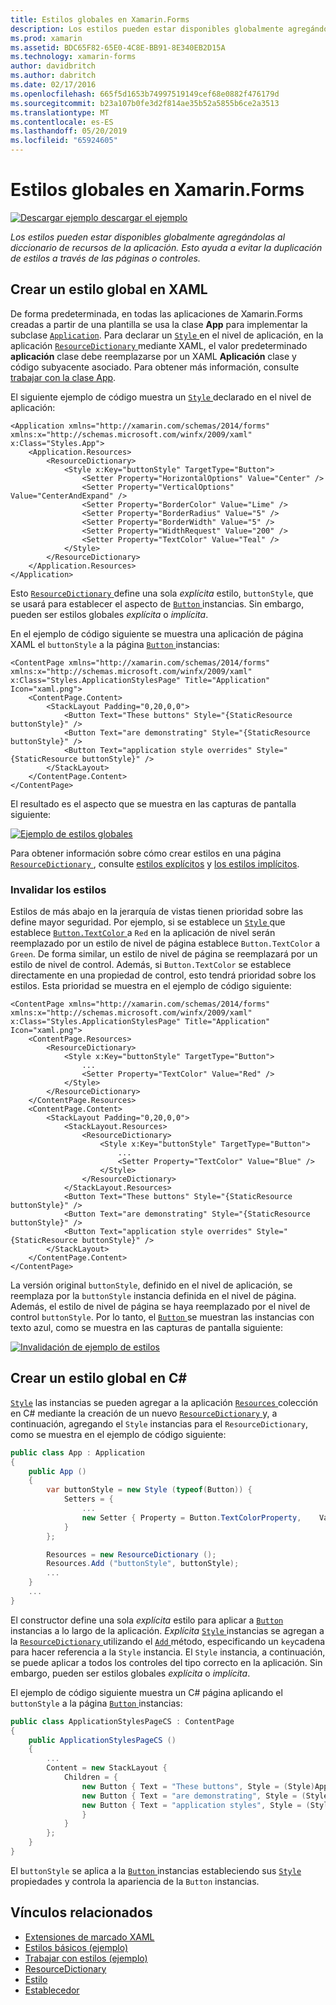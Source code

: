```yaml
---
title: Estilos globales en Xamarin.Forms
description: Los estilos pueden estar disponibles globalmente agregándolas al diccionario de recursos de la aplicación. Esto ayuda a evitar la duplicación de estilos a través de las páginas o controles.
ms.prod: xamarin
ms.assetid: BDC65F82-65E0-4C8E-BB91-8E340EB2D15A
ms.technology: xamarin-forms
author: davidbritch
ms.author: dabritch
ms.date: 02/17/2016
ms.openlocfilehash: 665f5d1653b74997519149cef68e0882f476179d
ms.sourcegitcommit: b23a107b0fe3d2f814ae35b52a5855b6ce2a3513
ms.translationtype: MT
ms.contentlocale: es-ES
ms.lasthandoff: 05/20/2019
ms.locfileid: "65924605"
---
```

# <a name="global-styles-in-xamarinforms"></a>Estilos globales en Xamarin.Forms

[![Descargar ejemplo](~/media/shared/download.png) descargar el ejemplo](https://developer.xamarin.com/samples/xamarin-forms/UserInterface/Styles/BasicStyles/)

_Los estilos pueden estar disponibles globalmente agregándolas al diccionario de recursos de la aplicación. Esto ayuda a evitar la duplicación de estilos a través de las páginas o controles._

## <a name="create-a-global-style-in-xaml"></a>Crear un estilo global en XAML

De forma predeterminada, en todas las aplicaciones de Xamarin.Forms creadas a partir de una plantilla se usa la clase **App** para implementar la subclase [`Application`](xref:Xamarin.Forms.Application). Para declarar un [ `Style` ](xref:Xamarin.Forms.Style) en el nivel de aplicación, en la aplicación [ `ResourceDictionary` ](xref:Xamarin.Forms.ResourceDictionary) mediante XAML, el valor predeterminado **aplicación** clase debe reemplazarse por un XAML **Aplicación** clase y código subyacente asociado. Para obtener más información, consulte [trabajar con la clase App](~/xamarin-forms/app-fundamentals/application-class.md).

El siguiente ejemplo de código muestra un [ `Style` ](xref:Xamarin.Forms.Style) declarado en el nivel de aplicación:

```xaml
<Application xmlns="http://xamarin.com/schemas/2014/forms" xmlns:x="http://schemas.microsoft.com/winfx/2009/xaml" x:Class="Styles.App">
    <Application.Resources>
        <ResourceDictionary>
            <Style x:Key="buttonStyle" TargetType="Button">
                <Setter Property="HorizontalOptions" Value="Center" />
                <Setter Property="VerticalOptions" Value="CenterAndExpand" />
                <Setter Property="BorderColor" Value="Lime" />
                <Setter Property="BorderRadius" Value="5" />
                <Setter Property="BorderWidth" Value="5" />
                <Setter Property="WidthRequest" Value="200" />
                <Setter Property="TextColor" Value="Teal" />
            </Style>
        </ResourceDictionary>
    </Application.Resources>
</Application>
```

Esto [ `ResourceDictionary` ](xref:Xamarin.Forms.ResourceDictionary) define una sola *explícita* estilo, `buttonStyle`, que se usará para establecer el aspecto de [ `Button` ](xref:Xamarin.Forms.Button) instancias. Sin embargo, pueden ser estilos globales *explícita* o *implícita*.

En el ejemplo de código siguiente se muestra una aplicación de página XAML el `buttonStyle` a la página [ `Button` ](xref:Xamarin.Forms.Button) instancias:

```xaml
<ContentPage xmlns="http://xamarin.com/schemas/2014/forms" xmlns:x="http://schemas.microsoft.com/winfx/2009/xaml" x:Class="Styles.ApplicationStylesPage" Title="Application" Icon="xaml.png">
    <ContentPage.Content>
        <StackLayout Padding="0,20,0,0">
            <Button Text="These buttons" Style="{StaticResource buttonStyle}" />
            <Button Text="are demonstrating" Style="{StaticResource buttonStyle}" />
            <Button Text="application style overrides" Style="{StaticResource buttonStyle}" />
        </StackLayout>
    </ContentPage.Content>
</ContentPage>
```

El resultado es el aspecto que se muestra en las capturas de pantalla siguiente:

[![](application-images/application-styles-1.png "Ejemplo de estilos globales")](application-images/application-styles-1-large.png#lightbox "ejemplo estilos globales")

Para obtener información sobre cómo crear estilos en una página [ `ResourceDictionary` ](xref:Xamarin.Forms.ResourceDictionary), consulte [estilos explícitos](~/xamarin-forms/user-interface/styles/explicit.md) y [los estilos implícitos](~/xamarin-forms/user-interface/styles/implicit.md).

### <a name="override-styles"></a>Invalidar los estilos

Estilos de más abajo en la jerarquía de vistas tienen prioridad sobre las define mayor seguridad. Por ejemplo, si se establece un [ `Style` ](xref:Xamarin.Forms.Style) que establece [ `Button.TextColor` ](xref:Xamarin.Forms.Button.TextColor) a `Red` en la aplicación de nivel serán reemplazado por un estilo de nivel de página establece `Button.TextColor` a `Green`. De forma similar, un estilo de nivel de página se reemplazará por un estilo de nivel de control. Además, si `Button.TextColor` se establece directamente en una propiedad de control, esto tendrá prioridad sobre los estilos. Esta prioridad se muestra en el ejemplo de código siguiente:

```xaml
<ContentPage xmlns="http://xamarin.com/schemas/2014/forms" xmlns:x="http://schemas.microsoft.com/winfx/2009/xaml" x:Class="Styles.ApplicationStylesPage" Title="Application" Icon="xaml.png">
    <ContentPage.Resources>
        <ResourceDictionary>
            <Style x:Key="buttonStyle" TargetType="Button">
                ...
                <Setter Property="TextColor" Value="Red" />
            </Style>
        </ResourceDictionary>
    </ContentPage.Resources>
    <ContentPage.Content>
        <StackLayout Padding="0,20,0,0">
            <StackLayout.Resources>
                <ResourceDictionary>
                    <Style x:Key="buttonStyle" TargetType="Button">
                        ...
                        <Setter Property="TextColor" Value="Blue" />
                    </Style>
                </ResourceDictionary>
            </StackLayout.Resources>
            <Button Text="These buttons" Style="{StaticResource buttonStyle}" />
            <Button Text="are demonstrating" Style="{StaticResource buttonStyle}" />
            <Button Text="application style overrides" Style="{StaticResource buttonStyle}" />
        </StackLayout>
    </ContentPage.Content>
</ContentPage>
```

La versión original `buttonStyle`, definido en el nivel de aplicación, se reemplaza por la `buttonStyle` instancia definida en el nivel de página. Además, el estilo de nivel de página se haya reemplazado por el nivel de control `buttonStyle`. Por lo tanto, el [ `Button` ](xref:Xamarin.Forms.Button) se muestran las instancias con texto azul, como se muestra en las capturas de pantalla siguiente:

[![](application-images/application-styles-2.png "Invalidación de ejemplo de estilos")](application-images/application-styles-2-large.png#lightbox "invalidar el ejemplo de estilos")

## <a name="create-a-global-style-in-c35"></a>Crear un estilo global en C&#35;

[`Style`](xref:Xamarin.Forms.Style) las instancias se pueden agregar a la aplicación [ `Resources` ](xref:Xamarin.Forms.VisualElement.Resources) colección en C# mediante la creación de un nuevo [ `ResourceDictionary` ](xref:Xamarin.Forms.ResourceDictionary)y, a continuación, agregando el `Style` instancias para el `ResourceDictionary`, como se muestra en el ejemplo de código siguiente:

```csharp
public class App : Application
{
    public App ()
    {
        var buttonStyle = new Style (typeof(Button)) {
            Setters = {
                ...
                new Setter { Property = Button.TextColorProperty,    Value = Color.Teal }
            }
        };

        Resources = new ResourceDictionary ();
        Resources.Add ("buttonStyle", buttonStyle);
        ...
    }
    ...
}
```

El constructor define una sola *explícita* estilo para aplicar a [ `Button` ](xref:Xamarin.Forms.Button) instancias a lo largo de la aplicación. *Explícita* [ `Style` ](xref:Xamarin.Forms.Style) instancias se agregan a la [ `ResourceDictionary` ](xref:Xamarin.Forms.ResourceDictionary) utilizando el [ `Add` ](xref:Xamarin.Forms.ResourceDictionary.Add(System.String,System.Object)) método, especificando un `key`cadena para hacer referencia a la `Style` instancia. El `Style` instancia, a continuación, se puede aplicar a todos los controles del tipo correcto en la aplicación. Sin embargo, pueden ser estilos globales *explícita* o *implícita*.

El ejemplo de código siguiente muestra un C# página aplicando el `buttonStyle` a la página [ `Button` ](xref:Xamarin.Forms.Button) instancias:

```csharp
public class ApplicationStylesPageCS : ContentPage
{
    public ApplicationStylesPageCS ()
    {
        ...
        Content = new StackLayout {
            Children = {
                new Button { Text = "These buttons", Style = (Style)Application.Current.Resources ["buttonStyle"] },
                new Button { Text = "are demonstrating", Style = (Style)Application.Current.Resources ["buttonStyle"] },
                new Button { Text = "application styles", Style = (Style)Application.Current.Resources ["buttonStyle"]
                }
            }
        };
    }
}
```

El `buttonStyle` se aplica a la [ `Button` ](xref:Xamarin.Forms.Button) instancias estableciendo sus [ `Style` ](xref:Xamarin.Forms.NavigableElement.Style) propiedades y controla la apariencia de la `Button` instancias.

## <a name="related-links"></a>Vínculos relacionados

- [Extensiones de marcado XAML](~/xamarin-forms/xaml/xaml-basics/xaml-markup-extensions.md)
- [Estilos básicos (ejemplo)](https://developer.xamarin.com/samples/xamarin-forms/UserInterface/Styles/BasicStyles/)
- [Trabajar con estilos (ejemplo)](https://developer.xamarin.com/samples/xamarin-forms/WorkingWithStyles/)
- [ResourceDictionary](xref:Xamarin.Forms.ResourceDictionary)
- [Estilo](xref:Xamarin.Forms.Style)
- [Establecedor](xref:Xamarin.Forms.Setter)
